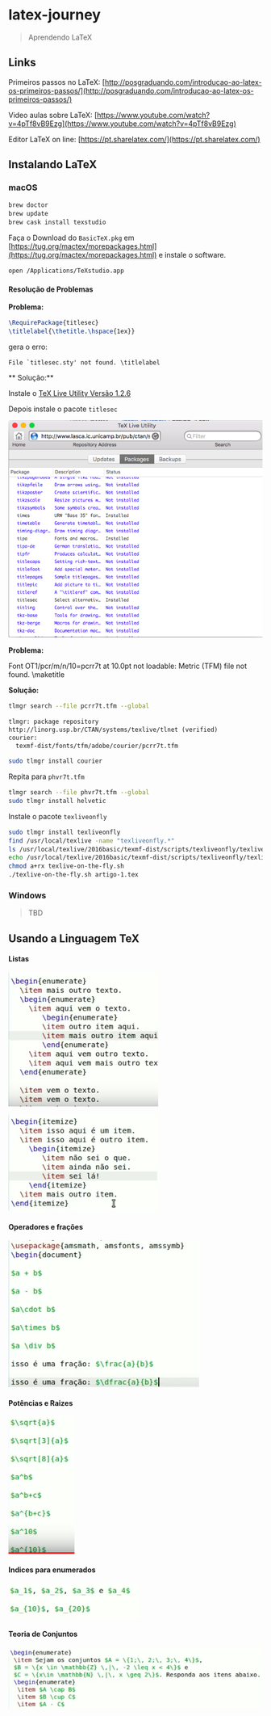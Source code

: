 # latex-journey

> Aprendendo LaTeX

## Links

Primeiros passos no LaTeX: [http://posgraduando.com/introducao-ao-latex-os-primeiros-passos/](http://posgraduando.com/introducao-ao-latex-os-primeiros-passos/)

Video aulas sobre LaTeX: [https://www.youtube.com/watch?v=4pTf8vB9Ezg](https://www.youtube.com/watch?v=4pTf8vB9Ezg)

Editor LaTeX on line: [https://pt.sharelatex.com/](https://pt.sharelatex.com/)

## Instalando LaTeX

### macOS

```bash
brew doctor
brew update 
brew cask install texstudio
```

Faça o Download do `BasicTeX.pkg` em [https://tug.org/mactex/morepackages.html](https://tug.org/mactex/morepackages.html) e instale o software.

```bash
open /Applications/TeXstudio.app
```

#### Resolução de Problemas

**Problema:**

```tex
\RequirePackage{titlesec}
\titlelabel{\thetitle.\hspace{1ex}}
```
gera o erro: 

```
File `titlesec.sty' not found. \titlelabel
```

** Solução:**

Instale o [TeX Live Utility Versão 1.2.6](https://github.com/amaxwell/tlutility/releases)

Depois instale o pacote `titlesec`

![tex-live-utility](docs/tex-live-utility.png)

**Problema:**

Font OT1/pcr/m/n/10=pcrr7t at 10.0pt not loadable: Metric (TFM) file not found. \maketitle

**Solução:**

```bash
tlmgr search --file pcrr7t.tfm --global
```

```
tlmgr: package repository http://linorg.usp.br/CTAN/systems/texlive/tlnet (verified)
courier:
  texmf-dist/fonts/tfm/adobe/courier/pcrr7t.tfm
```

```bash
sudo tlmgr install courier
```

Repita para `phvr7t.tfm`

```bash
tlmgr search --file phvr7t.tfm --global
sudo tlmgr install helvetic
```

Instale o pacote `texliveonfly`

```bash
sudo tlmgr install texliveonfly
find /usr/local/texlive -name "texliveonfly.*"
ls /usr/local/texlive/2016basic/texmf-dist/scripts/texliveonfly/texliveonfly.py
echo /usr/local/texlive/2016basic/texmf-dist/scripts/texliveonfly/texliveonfly.py \$1 > texlive-on-the-fly.sh 
chmod a+rx texlive-on-the-fly.sh 
./texlive-on-the-fly.sh artigo-1.tex
```





### Windows

>TBD



## Usando a Linguagem TeX

#### Listas

![latex-listas](docs/latex-listas.png)

![lista-simples](docs/latex-lista-simples.png)

#### Operadores e frações

![operadores-e-fracoes](docs/latex-operadores-e-fracoes.png)

#### Potências e Raizes

![potencias e raizes](docs/latex-potencia.png)

#### Indices para enumerados

![indices](docs/latex-indices.png)

#### Teoria de Conjuntos

![conjuntos](docs/latex-conjuntos.png)

